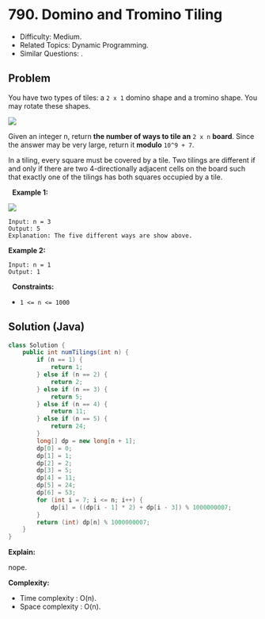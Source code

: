# 790. Domino and Tromino Tiling

- Difficulty: Medium.
- Related Topics: Dynamic Programming.
- Similar Questions: .

## Problem

You have two types of tiles: a ```2 x 1``` domino shape and a tromino shape. You may rotate these shapes.

![](https://assets.leetcode.com/uploads/2021/07/15/lc-domino.jpg)

Given an integer n, return **the number of ways to tile an** ```2 x n``` **board**. Since the answer may be very large, return it **modulo** ```10^9 + 7```.

In a tiling, every square must be covered by a tile. Two tilings are different if and only if there are two 4-directionally adjacent cells on the board such that exactly one of the tilings has both squares occupied by a tile.

 
**Example 1:**

![](https://assets.leetcode.com/uploads/2021/07/15/lc-domino1.jpg)

```
Input: n = 3
Output: 5
Explanation: The five different ways are show above.
```

**Example 2:**

```
Input: n = 1
Output: 1
```

 
**Constraints:**


	
- ```1 <= n <= 1000```



## Solution (Java)

```java
class Solution {
    public int numTilings(int n) {
        if (n == 1) {
            return 1;
        } else if (n == 2) {
            return 2;
        } else if (n == 3) {
            return 5;
        } else if (n == 4) {
            return 11;
        } else if (n == 5) {
            return 24;
        }
        long[] dp = new long[n + 1];
        dp[0] = 0;
        dp[1] = 1;
        dp[2] = 2;
        dp[3] = 5;
        dp[4] = 11;
        dp[5] = 24;
        dp[6] = 53;
        for (int i = 7; i <= n; i++) {
            dp[i] = ((dp[i - 1] * 2) + dp[i - 3]) % 1000000007;
        }
        return (int) dp[n] % 1000000007;
    }
}
```

**Explain:**

nope.

**Complexity:**

* Time complexity : O(n).
* Space complexity : O(n).
